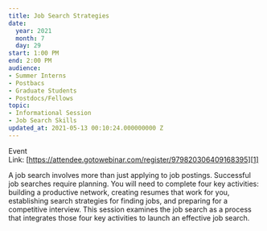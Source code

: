 ```yaml
---
title: Job Search Strategies
date:
  year: 2021
  month: 7
  day: 29
start: 1:00 PM
end: 2:00 PM
audience:
- Summer Interns
- Postbacs
- Graduate Students
- Postdocs/Fellows
topic:
- Informational Session
- Job Search Skills
updated_at: 2021-05-13 00:10:24.000000000 Z
---
```

Event
Link: [https://attendee.gotowebinar.com/register/979820306409168395][1]

A job search involves more than just applying to job postings.
Successful job searches require planning. You will need to complete four
key activities: building a productive network, creating resumes that
work for you, establishing search strategies for finding jobs, and
preparing for a competitive interview. This session examines the job
search as a process that integrates those four key activities to launch
an effective job search.



[1]: https://attendee.gotowebinar.com/register/979820306409168395
